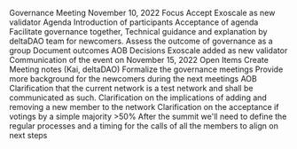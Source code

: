 Governance Meeting November 10, 2022
Focus
Accept Exoscale as new validator
Agenda
 Introduction of participants
Acceptance of agenda
Facilitate governance together, Technical guidance and explanation by deltaDAO team for newcomers.
Assess the outcome of governance as a group
 Document outcomes
AOB
Decisions
Exoscale added as new validator
Communication of the event on November 15, 2022
Open Items
Create Meeting notes (Kai, deltaDAO)
Formalize the governance meetings 
Provide more background for the newcomers during the next meetings
AOB
Clarification that the current network is a test network and shall be communicated as such.
Clarification on the implications of adding and removing a new member to the network
Clarification on the acceptance if votings by a simple majority >50%
After the summit we'll need to define the regular processes and a timing for the calls of all the members to align on next steps
